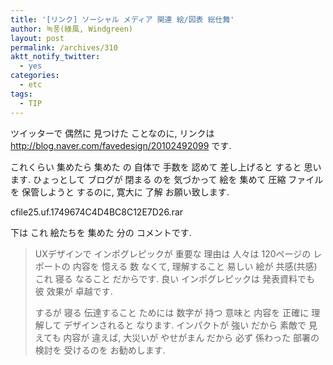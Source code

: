 ```yaml
---
title: '[リンク] ソーシャル メディア 関連 絵/図表 総仕舞'
author: 녹풍(綠風, Windgreen)
layout: post
permalink: /archives/310
aktt_notify_twitter:
  - yes
categories:
  - etc
tags:
  - TIP
---
```

ツイッターで 偶然に 見つけた ことなのに, リンクは <a target="_top" href="http://blog.naver.com/favedesign/20102492099">http://blog.naver.com/favedesign/20102492099</a>&nbsp;です. 

これくらい 集めたら 集めた の 自体で 手数を 認めて 差し上げると すると 思います. ひょっとして ブログが 閉まる のを 気づかって 絵を 集めて 圧縮 ファイルを 保管しようと するのに, 寛大に 了解 お願い致します.

<a target="_top" href="http://dl.dropboxusercontent.com/u/15546257/blog/mytory/old-images/1/cfile25.uf.1749674C4D4BC8C12E7D26.rar" class="aligncenter"></a>cfile25.uf.1749674C4D4BC8C12E7D26.rar

下は これ 絵たちを 集めた 分の コメントです.

> UXデザインで インポグレピックが 重要な 理由は 人々は 120ページの レポートの 内容を 憶える 数 なくて, 理解すること 易しい 絵が 共感(共感)これ 寝る なること だからです. 良い インポグレピックは 発表資料でも 彼 效果が 卓越です.
> 
> するが 寝る 伝達すること ためには 数字が 持つ 意味と 内容を 正確に 理解して デザインされると なります. インパクトが 強い だから 素敵で 見えても 内容が 違えば, 大災いが やせがまん だから 必ず 係わった 部署の 検討を 受けるのを お勧めします.